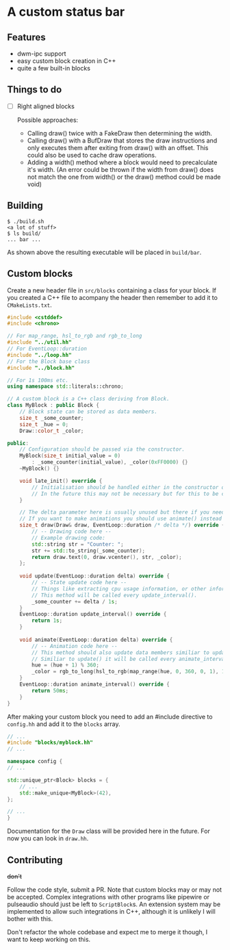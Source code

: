 # A custom status bar

## Features
- dwm-ipc support
- easy custom block creation in C++
- quite a few built-in blocks

## Things to do
- [ ] Right aligned blocks

    Possible approaches:
    - Calling draw() twice with a FakeDraw then determining the width.
    - Calling draw() with a BufDraw that stores the draw instructions and only executes them after exiting from draw() with an offset. This could also be used to cache draw operations.
    - Adding a width() method where a block would need to precalculate it's width. (An error could be thrown if the width from draw() does not match the one from width() or the draw() method could be made void)

## Building
```command
$ ./build.sh
<a lot of stuff>
$ ls build/
... bar ...
```

As shown above the resulting executable will be placed in `build/bar`.

## Custom blocks
Create a new header file in `src/blocks` containing a class for your block.
If you created a C++ file to acompany the header then remember to add it to `CMakeLists.txt`.

```cpp
#include <cstddef>
#include <chrono>

// For map_range, hsl_to_rgb and rgb_to_long
#include "../util.hh"
// For EventLoop::duration
#include "../loop.hh"
// For the Block base class
#include "../block.hh"

// For 1s 100ms etc.
using namespace std::literals::chrono;

// A custom block is a C++ class deriving from Block.
class MyBlock : public Block {
    // Block state can be stored as data members.
    size_t _some_counter;
    size_t _hue = 0;
    Draw::color_t _color;

public:
    // Configuration should be passed via the constructor.
    MyBlock(size_t initial_value = 0)
        : _some_counter(initial_value), _color(0xFF0000) {}
    ~MyBlock() {}

    void late_init() override {
        // Initialisation should be handled either in the constructor or here if encountering static initialisation order issues.
        // In the future this may not be necessary but for this to be changed configuration will have to be handled a bit differently.
    }

    // The delta parameter here is usually unused but there if you need it.
    // If you want to make animations you should use animate() instead as draw() will only be called when necessary.
    size_t draw(Draw& draw, EventLoop::duration /* delta */) override {
        // -- Drawing code here --
        // Example drawing code:
        std::string str = "Counter: ";
        str += std::to_string(_some_counter);
        return draw.text(0, draw.vcenter(), str, _color);
    };
    
    void update(EventLoop::duration delta) override {
        // -- State update code here --
        // Things like extracting cpu usage information, or other information gathering should happen here.
        // This method will be called every update_interval().
        _some_counter += delta / 1s;
    }
    EventLoop::duration update_interval() override {
        return 1s;
    }
    
    void animate(EventLoop::duration delta) override {
        // -- Animation code here --
        // This method should also update data members similiar to update(), it's provided so that animations could be implemented independent of more resource intensive information gathering.
        // Similiar to update() it will be called every animate_interval().
        hue = (hue + 1) % 360;
        _color = rgb_to_long(hsl_to_rgb(map_range(hue, 0, 360, 0, 1), 1., .5));
    }
    EventLoop::duration animate_interval() override {
        return 50ms;
    }
}
```

After making your custom block you need to add an #include directive to `config.hh` and add it to the `blocks` array.

```cpp
// ...
#include "blocks/myblock.hh"
// ...

namespace config {
// ...

std::unique_ptr<Block> blocks = {
    // ...
    std::make_unique<MyBlock>(42),
};

// ...
}
```

Documentation for the `Draw` class will be provided here in the future.
For now you can look in `draw.hh`.

## Contributing
~~don't~~

Follow the code style, submit a PR.
Note that custom blocks may or may not be accepted.
Complex integrations with other programs like pipewire or pulseaudio should just be left to `ScriptBlock`s.
An extension system may be implemented to allow such integrations in C++, although it is unlikely I will bother with this.

Don't refactor the whole codebase and expect me to merge it though, I want to keep working on this.
